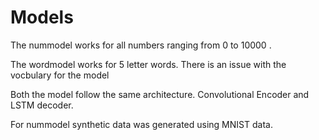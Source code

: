 # Models

The nummodel works for all numbers ranging from 0 to 10000 .

The wordmodel works for 5 letter words. There is an issue with the vocbulary for the model

Both the model follow the same architecture. Convolutional Encoder and LSTM decoder.

For nummodel synthetic data was generated using MNIST data.